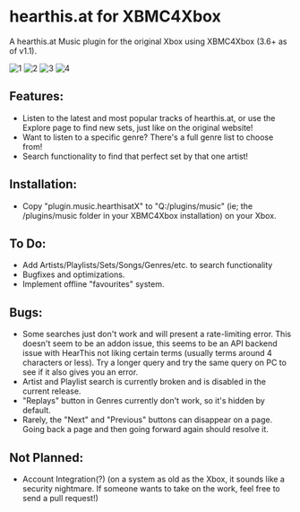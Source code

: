 # hearthis.at for XBMC4Xbox
A hearthis.at Music plugin for the original Xbox using XBMC4Xbox (3.6+ as of v1.1).

![1](https://github.com/faithvoid/plugin.music.hearthisatX/assets/56975081/fc4f772a-2edd-444e-ae82-b66f693dff70)
![2](https://github.com/faithvoid/plugin.music.hearthisatX/assets/56975081/2d1e3d72-ca59-4271-90c0-fbbed2774a40)
![3](https://github.com/faithvoid/plugin.music.hearthisatX/assets/56975081/ed06b3f3-d914-4271-a184-cd68bb86fd53)
![4](https://github.com/faithvoid/plugin.music.hearthisatX/assets/56975081/378ae99d-1fc0-4ca3-89c9-9f74964bf706)

## Features:
- Listen to the latest and most popular tracks of hearthis.at, or use the Explore page to find new sets, just like on the original website!
- Want to listen to a specific genre? There's a full genre list to choose from!
- Search functionality to find that perfect set by that one artist!

## Installation:
- Copy "plugin.music.hearthisatX" to "Q:/plugins/music" (ie; the /plugins/music folder in your XBMC4Xbox installation) on your Xbox. 

## To Do:
- Add Artists/Playlists/Sets/Songs/Genres/etc. to search functionality
- Bugfixes and optimizations.
- Implement offline "favourites" system.

## Bugs:
- Some searches just don't work and will present a rate-limiting error. This doesn't seem to be an addon issue, this seems to be an API backend issue with HearThis not liking certain terms (usually terms around 4 characters or less). Try a longer query and try the same query on PC to see if it also gives you an error.
- Artist and Playlist search is currently broken and is disabled in the current release.
- "Replays" button in Genres currently don't work, so it's hidden by default.
- Rarely, the "Next" and "Previous" buttons can disappear on a page. Going back a page and then going forward again should resolve it. 

 ## Not Planned:
- Account Integration(?) (on a system as old as the Xbox, it sounds like a security nightmare. If someone wants to take on the work, feel free to send a pull request!)
